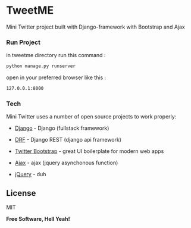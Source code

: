 # TweetME
Mini Twitter project built with Django-framework with Bootstrap and Ajax


### Run Project
in tweetme directory run this command :

```sh
python manage.py runserver
```

open in your preferred browser like this :

```sh
127.0.0.1:8000
```


### Tech

Mini Twitter uses a number of open source projects to work properly:

* [Django] - Django (fullstack framework)
* [DRF] - Django REST (django api framework)
* [Twitter Bootstrap] - great UI boilerplate for modern web apps
* [Ajax] - ajax (jquery asynchonous function)
* [jQuery] - duh


  [Django]: <https://www.djangoproject.com/>
  [DRF]: <https://www.django-rest-framework.org/>
  [Twitter Bootstrap]: <http://twitter.github.com/bootstrap/>
  [jQuery]: <http://jquery.com>
  [Ajax]: <http://api.jquery.com/jquery.ajax/>
  

License
----

MIT


**Free Software, Hell Yeah!**
